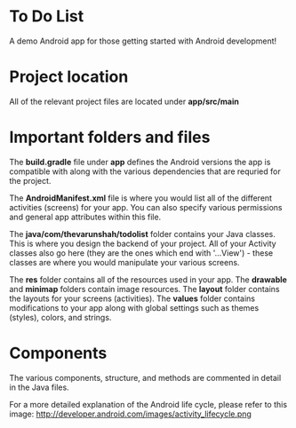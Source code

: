 # To Do List
A demo Android app for those getting started with Android development!

# Project location
All of the relevant project files are located under <b>app/src/main</b>

# Important folders and files
The <b>build.gradle</b> file under <b>app</b> defines the Android versions the app is compatible with along with the various dependencies that are requried for the project.

The <b>AndroidManifest.xml</b> file is where you would list all of the different activities (screens) for your app. You can also specify various permissions and general app attributes within this file.

The <b>java/com/thevarunshah/todolist</b> folder contains your Java classes. This is where you design the backend of your project. All of your Activity classes also go here (they are the ones which end with '...View') - these classes are where you would manipulate your various screens. 

The <b>res</b> folder contains all of the resources used in your app. The <b>drawable</b> and <b>minimap</b> folders contain image resources. The <b>layout</b> folder contains the layouts for your screens (activities). The <b>values</b> folder contains modifications to your app along with global settings such as themes (styles), colors, and strings.

# Components
The various components, structure, and methods are commented in detail in the Java files. 

For a more detailed explanation of the Android life cycle, please refer to this image: http://developer.android.com/images/activity_lifecycle.png

